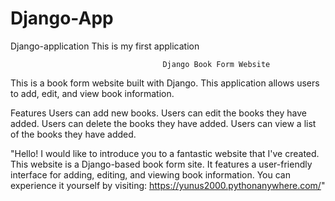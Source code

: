 # Django-App
Django-application
This is my first application

                                      Django Book Form Website
This is a book form website built with Django. This application allows users to add, edit, and view book information.

Features
Users can add new books.
Users can edit the books they have added.
Users can delete the books they have added.
Users can view a list of the books they have added.



"Hello! I would like to introduce you to a fantastic website that I've created. This website is a Django-based book form site. It features a user-friendly interface for adding, editing, and viewing book information. You can experience it yourself by visiting: https://yunus2000.pythonanywhere.com/"
